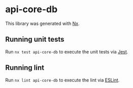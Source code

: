 # api-core-db

This library was generated with [Nx](https://nx.dev).

## Running unit tests

Run `nx test api-core-db` to execute the unit tests via [Jest](https://jestjs.io).

## Running lint

Run `nx lint api-core-db` to execute the lint via [ESLint](https://eslint.org/).
